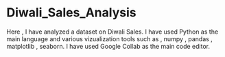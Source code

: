 # Diwali_Sales_Analysis
Here , I have analyzed a dataset on Diwali Sales. I have used Python as the main language and various vizualization tools such as , numpy , pandas , matplotlib , seaborn. I have used Google Collab as the main code editor.
